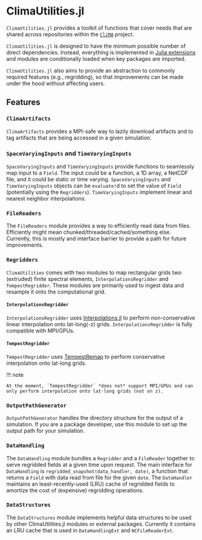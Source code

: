 # ClimaUtilities.jl

`ClimaUtilities.jl` provides a toolkit of functions that cover needs that are
shared across repositories within the [`CliMA`](https://github.com/CliMA)
project.

`ClimaUtilities.jl` is designed to have the minimum possible number of direct
dependencies. Instead, everything is implemented in [Julia
extensions](https://pkgdocs.julialang.org/v1/creating-packages/#Conditional-loading-of-code-in-packages-(Extensions))
and modules are conditionally loaded when key packages are imported.

`ClimaUtilities.jl` also aims to provide an abstraction to commonly required
features (e.g., regridding), so that improvements can be made under the hood
without affecting users.

## Features

### `ClimaArtifacts`

`ClimaArtifacts` provides a MPI-safe way to lazily download artifacts and to tag
artifacts that are being accessed in a given simulation.

### `SpaceVaryingInputs` and `TimeVaryingInputs`

`SpaceVaryingInputs` and `TimeVaryingInputs` provide functions to seamlessly map
input to a `Field`. The input could be a function, a 1D array, a NetCDF file,
and it could be static or time varying. `SpaceVaryingInputs` and
`TimeVaryingInputs` objects can be `evaluate!`d to set the value of `Field`
(potentially using the `Regridders`). `TimeVaryingInputs` implement linear and
nearest neighbor interpolations.

### `FileReaders`

The `FileReaders` module provides a way to efficiently read data from files.
Efficiently might mean chunked/threaded/cached/something else. Currently, this
is mostly and interface barrier to provide a path for future improvements.

### `Regridders`

`ClimaUtilities` comes with two modules to map rectangular grids two (extruded)
finite spectral elements, `InterpolationsRegridder` and `TempestRegridder`.
These modules are primarily used to ingest data and resample it onto the
computational grid.

#### `InterpolationsRegridder`

`InterpolationsRegridder` uses
[Interpolations.jl](https://github.com/JuliaMath/Interpolations.jl) to perform
non-conservative linear interpolation onto lat-long(-z) grids.
`InterpolationsRegridder` is fully compatible with MPI/GPUs.

#### `TempestRegridder`

`TempestRegridder` uses
[TempestRemap](https://github.com/ClimateGlobalChange/tempestremap) to perform
conservative interpolation onto lat-long grids.

!!! note

    At the moment, `TempestRegridder` *does not* support MPI/GPUs and can
    only perform interpolation onto lat-long grids (not on z).

### `OutputPathGenerator`

`OutputPathGenerator` handles the directory structure for the output of a
simulation. If you are a package developer, use this module to set up the output
path for your simulation.

### `DataHandling`

The `DataHandling` module bundles a `Regridder` and a `FileReader` together to
serve regridded fields at a given time upon request. The main interface for
`DataHandling` is `regridded_snapshot(data_handler, date)`, a function that
returns a `Field` with data read from file for the given `date`. The
`DataHandler` maintains an least-recently-used (LRU) cache of regridded fields
to amortize the cost of (expensive) regridding operations.

### `DataStructures`

The `DataStructures` module implements helpful data structures to be used by
other ClimaUtilities.jl modules or external packages. Currently it contains an
LRU cache that is used in `DataHandlingExt` and `NCFileReaderExt`.
